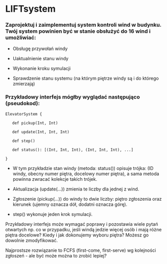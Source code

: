 # LIFTsystem

### Zaprojektuj i zaimplementuj system kontroli wind w budynku. Twój system powinien być w stanie obsłużyć do 16 wind i umożliwiać:

- Obsługę przywołań windy

- Uaktualnienie stanu windy

- Wykonanie kroku symulacji

- Sprawdzenie stanu systemu (na którym piętrze windy są i do którego zmierzają)

### Przykładowy interfejs mógłby wyglądać następująco (pseudokod):

    ElevatorSystem {

       def pickup(Int, Int)

       def update(Int, Int, Int)

       def step()

       def status(): [(Int, Int, Int), (Int, Int, Int), ...] 

    }

- W tym przykładzie stan windy (metoda: status()) opisuje trójka: (ID windy, obecny numer piętra, docelowy numer piętra), a sama metoda powinna zwracać kolekcje takich trójek.

- Aktualizacja (update(...)) zmienia te liczby dla jednej z wind. 
- Zgłoszenie (pickup(...)) do windy to dwie liczby: piętro zgłoszenia oraz kierunek (ujemny oznacza dół, dodatni oznacza górę). 
- step() wykonuje jeden krok symulacji.

Przykładowy interfejs może wymagać poprawy i pozostawia wiele pytań otwartych np. co w przypadku, jeśli windą jedzie więcej osób i mają różne piętra docelowe? Kiedy i jak dokonujemy wyboru piętra? Możesz go dowolnie zmodyfikować.

Najprostsze rozwiązanie to FCFS (first-come, first-serve) wg kolejności zgłoszeń - ale być może można to zrobić lepiej?